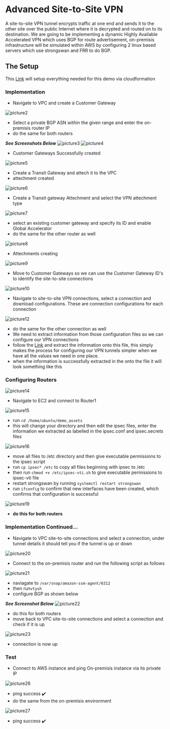 # Advanced Site-to-Site VPN
A site-to-site VPN tunnel encrypts traffic at one end and sends it to the other site over the public Internet where it is decrypted and routed on to its destination. We are going to be implementing a dynamic Highly Available Accelerated VPN which uses BGP for route advertisement, on-premisis infrastructure will be simulated within AWS by configuring 2 linux based servers which use strongswan and FRR to do BGP.

## The Setup
This [Link](https://console.aws.amazon.com/cloudformation/home?region=us-east-1#/stacks/create/review?templateURL=https://learn-cantrill-labs.s3.amazonaws.com/aws-hybrid-bgpvpn/BGPVPNINFRA.yaml&stackName=ADVANCEDVPNDEMO) will setup everything needed for this demo via cloudformation

### Implementation
- Navigate to VPC and create a Customer Gateway

![picture2](https://github.com/Lihle80/AWS/blob/main/Advanced-Site-to-Site-VPN/images/2.-s1-nav-to-VPC-and-create-CGW.png)
- Select a private BGP ASN within the given range and enter the on-premisis router IP
- do the same for both routers

**_See Screenshots Below_**
![picture3](https://github.com/Lihle80/AWS/blob/main/Advanced-Site-to-Site-VPN/images/3.-CGW-for-on-prem-router(use-Public-IP-of-on-prem-router).png)
![picture4](https://github.com/Lihle80/AWS/blob/main/Advanced-Site-to-Site-VPN/images/4.-do-the-same-for-router-2(BGP-can-be-anything-in-a-specified-range).png)
- Customer Gateways Successfully created

![picture5](https://github.com/Lihle80/AWS/blob/main/Advanced-Site-to-Site-VPN/images/5.-CGW's-successfully-created.png)
- Create a Transit Gateway and attech it to the VPC
- attechment created

![picture6](https://github.com/Lihle80/AWS/blob/main/Advanced-Site-to-Site-VPN/images/6.-TGW-created-and-atteched-to-VPC,-create-more-attechments-to-on-prem-routers.png)
- Create a Transit gateway Attechment and select the VPN attechment type

![picture7](https://github.com/Lihle80/AWS/blob/main/Advanced-Site-to-Site-VPN/images/7.-select-TGW-and-select-VPN.png)
- select an existing customer gateway and specify its ID and enable Global Accelerator
- do the same for the other router as well

![picture8](https://github.com/Lihle80/AWS/blob/main/Advanced-Site-to-Site-VPN/images/8.-select-on-prem-router1-and-enable-accelerator.png)
- Attechments creating

![picture9](https://github.com/Lihle80/AWS/blob/main/Advanced-Site-to-Site-VPN/images/9.-do-the-same-for-router-2-and-the-result-is-site-to-site-VPN-connections-creation.png)
- Move to Customer Gateways so we can use the Customer Gateway ID's to identify the site-to-site connections

![picture10](https://github.com/Lihle80/AWS/blob/main/Advanced-Site-to-Site-VPN/images/10.-move-to-customer-gateway-and-this-will-allow-us-to-tell-which-site-to-site-connection-is-which-by-matching-Customer-gateway-ID's.png)
- Navigate to site-to-site VPN connections, select a connection and download configurations. These are connection configurations for each connection

![picture12](https://github.com/Lihle80/AWS/blob/main/Advanced-Site-to-Site-VPN/images/12.-do-the-same-for-router-2-(these-contain-connection-config-of-each-VPN-connection).png)
- do the same for the other connection as well
- We need to extract information from those configuration files so we can configure our VPN connections
- follow the [Link](https://github.com/Lihle80/AWS/blob/main/Advanced-Site-to-Site-VPN/images/DemoValueTemplate.txt) and extract the information onto this file, this simply makes the process for configuring our VPN tunnels simpler when we have all the values we need in one place.
- when the information is successfully extracted in the onto the file it will look something like this

### Configuring Routers
![picture14](https://github.com/Lihle80/AWS/blob/main/Advanced-Site-to-Site-VPN/images/14.-info-successfuly-extracted.png)
- Navigate to EC2 and connect to Router1

![picture15](https://github.com/Lihle80/AWS/blob/main/Advanced-Site-to-Site-VPN/images/15.-connet-to-router-1-and-config-it.png)
- run ```cd /home/ubuntu/demo_assets```
- this will change your directory and then edit the ipsec files, enter the information we extracted as labelled in the ipsec.conf and ipsec.secrets files

![picture16](https://github.com/Lihle80/AWS/blob/main/Advanced-Site-to-Site-VPN/images/16.-config-files-.png)
- move all files to /etc directory and then give executable permissions to the ipsec script
- run ```cp ipsec* /etc``` to copy all files beginning with ipsec to /etc
- then run ```chmod +x /etc/ipsec-vti.sh``` to give executable permissions to ipsec-vti file
- restart strongswan by running ```systemctl restart strongswan```
- run ```ifconfig``` to confirm that new interfaces have been created, which confirms that configuration is successful

![picture19](https://github.com/Lihle80/AWS/blob/main/Advanced-Site-to-Site-VPN/images/19.-confirmation-that-config-was-successful(do-the-same-for-router-2).png)
- **do this for both routers**
### Implementation Continued...
- Navigate to VPC site-to-site connections and select a connection, under tunnel details it should tell you if the tunnel is up or down 

![picture20](https://github.com/Lihle80/AWS/blob/main/Advanced-Site-to-Site-VPN/images/20.-nav-to-VPC-under-s2s-connections-select-a-connection-and-check-tunnel-details(under-details)-should-tell-you-if-IPsec-tunnel-is-up-or-down.png)
- Connect to the on-premisis router and run the following script as follows

![picture21](https://github.com/Lihle80/AWS/blob/main/Advanced-Site-to-Site-VPN/images/21.-open-on-prem-router-and-install-package(do-the-same-for-the-second-router).png)
- naviagate to ```/var/snap/amazon-ssm-agent/6312```
- then run```vtysh```
- configure BGP as shown below

**_See Screenshot Below_**
![picture22](https://github.com/Lihle80/AWS/blob/main/Advanced-Site-to-Site-VPN/images/22.-configure-BGP-on-routers.png)
- do this for both routers
- move back to VPC site-to-site connections and select a connection and check if it is up

![picture23](https://github.com/Lihle80/AWS/blob/main/Advanced-Site-to-Site-VPN/images/23.-under-s2s-you-can-see-that-BGP-is-Up-and-there-are-2-connections.png)
- connection is now up

### Test
- Connect to AWS instance and ping On-premisis instance via its private IP

![picture26](https://github.com/Lihle80/AWS/blob/main/Advanced-Site-to-Site-VPN/images/26.-ping-success(do-the-same-from-the-other-side-now).png)
- ping success ✔️
- do the same from the on-premisis environment

![picture27](https://github.com/Lihle80/AWS/blob/main/Advanced-Site-to-Site-VPN/images/27.-ping-success.png)
- ping success ✔️


